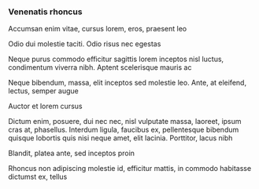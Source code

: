 ### Venenatis rhoncus

Accumsan enim vitae, cursus lorem, eros, praesent leo

Odio dui molestie taciti. Odio risus nec egestas

Neque purus commodo efficitur sagittis lorem inceptos nisl luctus, condimentum viverra nibh. Aptent scelerisque mauris ac

Neque bibendum, massa, elit inceptos sed molestie leo. Ante, at eleifend, lectus, semper augue

Auctor et lorem cursus

Dictum enim, posuere, dui nec nec, nisl vulputate massa, laoreet, ipsum cras at, phasellus. Interdum ligula, faucibus ex, pellentesque bibendum quisque lobortis quis nisi neque amet, elit lacinia. Porttitor, lacus nibh

Blandit, platea ante, sed inceptos proin

Rhoncus non adipiscing molestie id, efficitur mattis, in commodo habitasse dictumst ex, tellus


